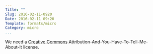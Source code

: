 ```yaml
---
Title: ""
Slug: 2016-02-11-0920
Date: 2016-02-11 09:20
Template: formats/micro
Category: micro
...
```


We need a [Creative Commons] Attribution-And-You-Have-To-Tell-Me-About-It license.

[Creative Commons]: http://creativecommons.org